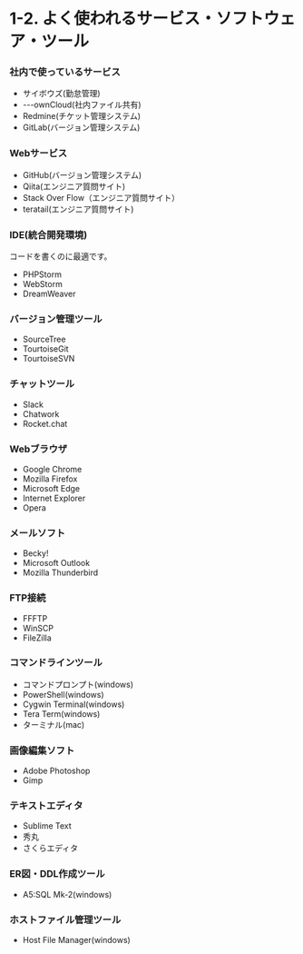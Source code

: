 # 1-2. よく使われるサービス・ソフトウェア・ツール

### 社内で使っているサービス
* サイボウズ(勤怠管理)
* ---ownCloud(社内ファイル共有)
* Redmine(チケット管理システム)
* GitLab(バージョン管理システム)

### Webサービス
* GitHub(バージョン管理システム)
* Qiita(エンジニア質問サイト)
* Stack Over Flow（エンジニア質問サイト）
* teratail(エンジニア質問サイト)

### IDE(統合開発環境)
コードを書くのに最適です。
* PHPStorm
* WebStorm
* DreamWeaver

### バージョン管理ツール
* SourceTree
* TourtoiseGit
* TourtoiseSVN

### チャットツール
* Slack
* Chatwork
* Rocket.chat

### Webブラウザ
* Google Chrome
* Mozilla Firefox
* Microsoft Edge
* Internet Explorer
* Opera

### メールソフト
* Becky!
* Microsoft Outlook
* Mozilla Thunderbird

### FTP接続
* FFFTP
* WinSCP
* FileZilla

### コマンドラインツール
* コマンドプロンプト(windows)
* PowerShell(windows)
* Cygwin Terminal(windows)
* Tera Term(windows)
* ターミナル(mac)

### 画像編集ソフト
* Adobe Photoshop
* Gimp

### テキストエディタ
* Sublime Text
* 秀丸
* さくらエディタ

### ER図・DDL作成ツール
* A5:SQL Mk-2(windows)

### ホストファイル管理ツール
* Host File Manager(windows)